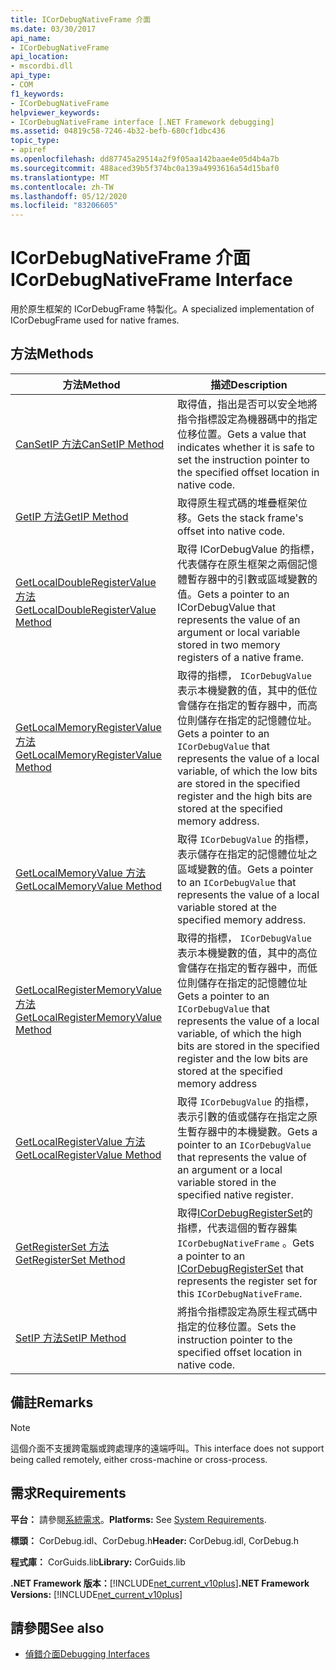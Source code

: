 ```yaml
---
title: ICorDebugNativeFrame 介面
ms.date: 03/30/2017
api_name:
- ICorDebugNativeFrame
api_location:
- mscordbi.dll
api_type:
- COM
f1_keywords:
- ICorDebugNativeFrame
helpviewer_keywords:
- ICorDebugNativeFrame interface [.NET Framework debugging]
ms.assetid: 04819c58-7246-4b32-befb-680cf1dbc436
topic_type:
- apiref
ms.openlocfilehash: dd87745a29514a2f9f05aa142baae4e05d4b4a7b
ms.sourcegitcommit: 488aced39b5f374bc0a139a4993616a54d15baf0
ms.translationtype: MT
ms.contentlocale: zh-TW
ms.lasthandoff: 05/12/2020
ms.locfileid: "83206605"
---
```

# <a name="icordebugnativeframe-interface"></a><span data-ttu-id="5de4e-102">ICorDebugNativeFrame 介面</span><span class="sxs-lookup"><span data-stu-id="5de4e-102">ICorDebugNativeFrame Interface</span></span>

<span data-ttu-id="5de4e-103">用於原生框架的 ICorDebugFrame 特製化。</span><span class="sxs-lookup"><span data-stu-id="5de4e-103">A specialized implementation of ICorDebugFrame used for native frames.</span></span>  
  
## <a name="methods"></a><span data-ttu-id="5de4e-104">方法</span><span class="sxs-lookup"><span data-stu-id="5de4e-104">Methods</span></span>  
  
|<span data-ttu-id="5de4e-105">方法</span><span class="sxs-lookup"><span data-stu-id="5de4e-105">Method</span></span>|<span data-ttu-id="5de4e-106">描述</span><span class="sxs-lookup"><span data-stu-id="5de4e-106">Description</span></span>|  
|------------|-----------------|  
|[<span data-ttu-id="5de4e-107">CanSetIP 方法</span><span class="sxs-lookup"><span data-stu-id="5de4e-107">CanSetIP Method</span></span>](icordebugnativeframe-cansetip-method.md)|<span data-ttu-id="5de4e-108">取得值，指出是否可以安全地將指令指標設定為機器碼中的指定位移位置。</span><span class="sxs-lookup"><span data-stu-id="5de4e-108">Gets a value that indicates whether it is safe to set the instruction pointer to the specified offset location in native code.</span></span>|  
|[<span data-ttu-id="5de4e-109">GetIP 方法</span><span class="sxs-lookup"><span data-stu-id="5de4e-109">GetIP Method</span></span>](icordebugnativeframe-getip-method.md)|<span data-ttu-id="5de4e-110">取得原生程式碼的堆疊框架位移。</span><span class="sxs-lookup"><span data-stu-id="5de4e-110">Gets the stack frame's offset into native code.</span></span>|  
|[<span data-ttu-id="5de4e-111">GetLocalDoubleRegisterValue 方法</span><span class="sxs-lookup"><span data-stu-id="5de4e-111">GetLocalDoubleRegisterValue Method</span></span>](icordebugnativeframe-getlocaldoubleregistervalue-method.md)|<span data-ttu-id="5de4e-112">取得 ICorDebugValue 的指標，代表儲存在原生框架之兩個記憶體暫存器中的引數或區域變數的值。</span><span class="sxs-lookup"><span data-stu-id="5de4e-112">Gets a pointer to an ICorDebugValue that represents the value of an argument or local variable stored in two memory registers of a native frame.</span></span>|  
|[<span data-ttu-id="5de4e-113">GetLocalMemoryRegisterValue 方法</span><span class="sxs-lookup"><span data-stu-id="5de4e-113">GetLocalMemoryRegisterValue Method</span></span>](icordebugnativeframe-getlocalmemoryregistervalue-method.md)|<span data-ttu-id="5de4e-114">取得的指標， `ICorDebugValue` 表示本機變數的值，其中的低位會儲存在指定的暫存器中，而高位則儲存在指定的記憶體位址。</span><span class="sxs-lookup"><span data-stu-id="5de4e-114">Gets a pointer to an `ICorDebugValue` that represents the value of a local variable, of which the low bits are stored in the specified register and the high bits are stored at the specified memory address.</span></span>|  
|[<span data-ttu-id="5de4e-115">GetLocalMemoryValue 方法</span><span class="sxs-lookup"><span data-stu-id="5de4e-115">GetLocalMemoryValue Method</span></span>](icordebugnativeframe-getlocalmemoryvalue-method.md)|<span data-ttu-id="5de4e-116">取得 `ICorDebugValue` 的指標，表示儲存在指定的記憶體位址之區域變數的值。</span><span class="sxs-lookup"><span data-stu-id="5de4e-116">Gets a pointer to an `ICorDebugValue` that represents the value of a local variable stored at the specified memory address.</span></span>|  
|[<span data-ttu-id="5de4e-117">GetLocalRegisterMemoryValue 方法</span><span class="sxs-lookup"><span data-stu-id="5de4e-117">GetLocalRegisterMemoryValue Method</span></span>](icordebugnativeframe-getlocalregistermemoryvalue-method.md)|<span data-ttu-id="5de4e-118">取得的指標， `ICorDebugValue` 表示本機變數的值，其中的高位會儲存在指定的暫存器中，而低位則儲存在指定的記憶體位址</span><span class="sxs-lookup"><span data-stu-id="5de4e-118">Gets a pointer to an `ICorDebugValue` that represents the value of a local variable, of which the high bits are stored in the specified register and the low bits are stored at the specified memory address</span></span>|  
|[<span data-ttu-id="5de4e-119">GetLocalRegisterValue 方法</span><span class="sxs-lookup"><span data-stu-id="5de4e-119">GetLocalRegisterValue Method</span></span>](icordebugnativeframe-getlocalregistervalue-method.md)|<span data-ttu-id="5de4e-120">取得 `ICorDebugValue` 的指標，表示引數的值或儲存在指定之原生暫存器中的本機變數。</span><span class="sxs-lookup"><span data-stu-id="5de4e-120">Gets a pointer to an `ICorDebugValue` that represents the value of an argument or a local variable stored in the specified native register.</span></span>|  
|[<span data-ttu-id="5de4e-121">GetRegisterSet 方法</span><span class="sxs-lookup"><span data-stu-id="5de4e-121">GetRegisterSet Method</span></span>](icordebugnativeframe-getregisterset-method.md)|<span data-ttu-id="5de4e-122">取得[ICorDebugRegisterSet](icordebugregisterset-interface.md)的指標，代表這個的暫存器集 `ICorDebugNativeFrame` 。</span><span class="sxs-lookup"><span data-stu-id="5de4e-122">Gets a pointer to an [ICorDebugRegisterSet](icordebugregisterset-interface.md) that represents the register set for this `ICorDebugNativeFrame`.</span></span>|  
|[<span data-ttu-id="5de4e-123">SetIP 方法</span><span class="sxs-lookup"><span data-stu-id="5de4e-123">SetIP Method</span></span>](icordebugnativeframe-setip-method.md)|<span data-ttu-id="5de4e-124">將指令指標設定為原生程式碼中指定的位移位置。</span><span class="sxs-lookup"><span data-stu-id="5de4e-124">Sets the instruction pointer to the specified offset location in native code.</span></span>|  
  
## <a name="remarks"></a><span data-ttu-id="5de4e-125">備註</span><span class="sxs-lookup"><span data-stu-id="5de4e-125">Remarks</span></span>  
  
> [!NOTE]
> <span data-ttu-id="5de4e-126">這個介面不支援跨電腦或跨處理序的遠端呼叫。</span><span class="sxs-lookup"><span data-stu-id="5de4e-126">This interface does not support being called remotely, either cross-machine or cross-process.</span></span>  
  
## <a name="requirements"></a><span data-ttu-id="5de4e-127">需求</span><span class="sxs-lookup"><span data-stu-id="5de4e-127">Requirements</span></span>  
 <span data-ttu-id="5de4e-128">**平台：** 請參閱[系統需求](../../get-started/system-requirements.md)。</span><span class="sxs-lookup"><span data-stu-id="5de4e-128">**Platforms:** See [System Requirements](../../get-started/system-requirements.md).</span></span>  
  
 <span data-ttu-id="5de4e-129">**標頭：** CorDebug.idl、CorDebug.h</span><span class="sxs-lookup"><span data-stu-id="5de4e-129">**Header:** CorDebug.idl, CorDebug.h</span></span>  
  
 <span data-ttu-id="5de4e-130">**程式庫：** CorGuids.lib</span><span class="sxs-lookup"><span data-stu-id="5de4e-130">**Library:** CorGuids.lib</span></span>  
  
 <span data-ttu-id="5de4e-131">**.NET Framework 版本：**[!INCLUDE[net_current_v10plus](../../../../includes/net-current-v10plus-md.md)]</span><span class="sxs-lookup"><span data-stu-id="5de4e-131">**.NET Framework Versions:** [!INCLUDE[net_current_v10plus](../../../../includes/net-current-v10plus-md.md)]</span></span>  
  
## <a name="see-also"></a><span data-ttu-id="5de4e-132">請參閱</span><span class="sxs-lookup"><span data-stu-id="5de4e-132">See also</span></span>

- [<span data-ttu-id="5de4e-133">偵錯介面</span><span class="sxs-lookup"><span data-stu-id="5de4e-133">Debugging Interfaces</span></span>](debugging-interfaces.md)
